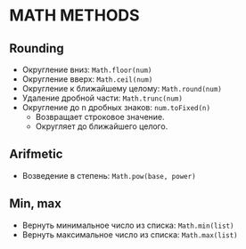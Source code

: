 # MATH METHODS

## Rounding
- Округление вниз: `Math.floor(num)`
- Округление вверх: `Math.ceil(num)`
- Округление к ближайшему целому: `Math.round(num)`
- Удаление дробной части: `Math.trunc(num)`
- Округление до n дробных знаков: `num.toFixed(n)`
  - Возвращает строковое значение.
  - Округляет до ближайшего целого.

## Arifmetic
- Возведение в степень: `Math.pow(base, power)`

## Min, max
- Вернуть минимальное число из списка: `Math.min(list)`
- Вернуть максимальное число из списка: `Math.max(list)`